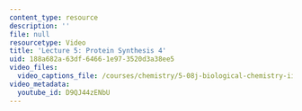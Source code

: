 ```yaml
---
content_type: resource
description: ''
file: null
resourcetype: Video
title: 'Lecture 5: Protein Synthesis 4'
uid: 188a682a-63df-6466-1e97-3520d3a38ee5
video_files:
  video_captions_file: /courses/chemistry/5-08j-biological-chemistry-ii-spring-2016/lecture-recitation-videos/lecture-5-protein-synthesis-4/D9QJ44zENbU.vtt
video_metadata:
  youtube_id: D9QJ44zENbU
---
```

